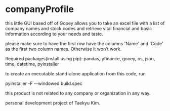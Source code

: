 # companyProfile

this little GUI based off of Gooey allows you to take an excel file with a list of company names and stock codes and retrieve vital financial and basic information according to your needs and taste.

please make sure to have the first row have the columns 'Name' and 'Code' as the first two column names. Otherwise it won't work.

Required packages(install using pip): pandas, yfinance, gooey, os, json, time, datetime, pyinstaller 

to create an executable stand-alone application from this code, run

pyinstaller -F --windowed build.spec

this product is not related to any company or organization in any way. 

personal development project of Taekyu Kim. 